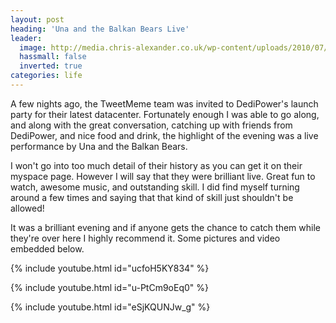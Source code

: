 ```yaml
---
layout: post
heading: 'Una and the Balkan Bears Live'
leader:
  image: http://media.chris-alexander.co.uk/wp-content/uploads/2010/07/IMG_20100713_205258.jpg
  hassmall: false
  inverted: true
categories: life
---
```


A few nights ago, the TweetMeme team was invited to DediPower's launch party for their latest datacenter. Fortunately enough I was able to go along, and along with the great conversation, catching up with friends from DediPower, and nice food and drink, the highlight of the evening was a live performance by Una and the Balkan Bears.

I won't go into too much detail of their history as you can get it on their myspace page. However I will say that they were brilliant live. Great fun to watch, awesome music, and outstanding skill. I did find myself turning around a few times and saying that that kind of skill just shouldn't be allowed!

It was a brilliant evening and if anyone gets the chance to catch them while they're over here I highly recommend it. Some pictures and video embedded below.

<!-- Replace missing image from http://media.chris-alexander.co.uk/wp-content/uploads/2010/07/IMG_20100713_202608.jpg -->

<!-- Replace missing image from http://media.chris-alexander.co.uk/wp-content/uploads/2010/07/IMG_20100713_203853.jpg -->

<!-- Replace missing image from http://media.chris-alexander.co.uk/wp-content/uploads/2010/07/IMG_20100713_203904.jpg -->

{% include youtube.html id="ucfoH5KY834" %}

{% include youtube.html id="u-PtCm9oEq0" %}

{% include youtube.html id="eSjKQUNJw_g" %}
